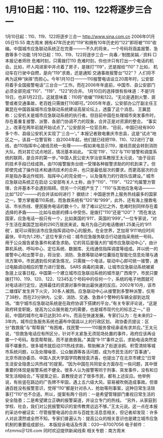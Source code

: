 # 1月10日起：110、119、122将逐步三合一

1月10日起：110、119、122将逐步三合一
http://www.sina.com.cn 2006年01月05日15:55 南方周末
拥有47年历史的“119”和拥有10年历史的“122”即将被“110”收编。中国城市应急联动系统正在完善———不久的将来，一个号码将涵盖报警、急救等多个功能
1月10日起：110、119、122将逐步三合一
向春／制图吴娟／资料
□本报记者师欣
危难时刻，只需拨打110
危难时刻，你也许只有打出一个电话的机会。比如，坏人闯进家中并点着了房子，是拨打“119”，还是报给“110”？比如，
机动车在行驶中自燃，是向“119”求救，还是通知
交通事故报警台“122”？
人们将不再为这种“抉择”而担心。今年1月10日———110报警电话设立20周年时，公安部将着手全国报警电话“三台合一”工作。而在2006年年底前，中国市、县公安部门必须全部完成“110”、“119”、“122”的合并。
1月10日的选择很有些味道：不是1月19日，也非1月22日。这就意味着：110将“收编”119和122。“无论是遇到火警、匪警或者交通事故，老百姓只需拨打110即可。”2005年年底，公安部办公厅副主任王冀昆在中国首届城市应急联动系统建设高层论坛上，透露了这个消息。
王冀昆称：公安机关是城市应急联动系统的执行者。但目前中国在处理城市突发事件时，存在着重复接警、派警、各部门协调不力的现象，合并正是对资源的整合。
“事实上，改革在两年前就开始试点了。”公安部另一位官员称，“目前，中国已经有900多个市、县级公安机关实现了‘三合一’。”
本报记者致电重庆市忠县，这是“试点”地区之一。该县一位警官称：自2004年起，他们就已经把119、110、122进行了联线，由110指挥中心接线员统一处理———假如来电显示119，接线员就会转到消防大队。而对其它试点地区，情况基本如此。
“实现‘119’、‘122’与‘110’接警和调度系统的联网，是合并的第一步。”中国人民公安大学治安系教授王太元说，“由于目前的技术手段已经成熟，由110报警服务台统一受理各种报警求助的时机到来了。但即使完成了操作技术和通讯技术的合并，也只是最低层次的要求。而更高层次的合并是指办事运作规则、指挥中心的完全统一，以及强有力的行政队伍建设。”
城市应急联动系统正在启动
公安部有关人士称，由于“110”、“119”、“122”均属警方管理，合并基本不会遇到阻碍。但另一个问题产生了：“110”与其他应急电话———比如“120”———的合并该如何进行？
据统计：中国是世界上服务热线最多的国家之一。警方掌握着110系统，而急救系统有“120”和“999”，此外，还有海上搜救电话、市长热线、便民服务电话的数十个。除了难以记忆之外，危难时刻同样存在着选择的矛盾———比如与劫匪的搏斗中受伤，是拨打“110”还是“120”？
“而在发达国家，应急电话一般只有一个，比如美国的‘911’、英国的‘999’。”一位专家说，“对于生活在美国芝加哥的290万居民来说，每月为自己的电话缴纳1.25美元的‘911税’，就可以得到该市应急指挥调动中心的服务。在全世界，芝加哥‘911’响应时间最快，平均为1.2秒。”
这位专家介绍：城市应急服务联合行动是指采用统一号码，用于公众报告紧急事件和紧急求助。它的背后是强大的“城市应急联动中心”，由计算机系统、呼叫中心、定位系统、数据库、无线通信指挥调度等组成。并以统一的接警中心和出警平台，将治安、消防、急救等联动单位囊括在智能化信息处理与通讯方案中。市民遇到任何紧急情况，只需拨一个电话，联动中心即可统一接警，通过电脑调动相应的警力进行营救。
SARS
病毒的突袭，让城市应急联动系统被紧急提上议事日程。中国第一个建立城市应急联动系统的城市是广西南宁，市民只要拨打110、119、120、122、12345五个号码中的任何一个，系统的电子地图就可对电话进行定位，选择最佳的资源对事件做出最快速的反应。2002年10月，该市二塘煤矿发生井下火灾，30多人被困。应急联动中心从接警到多警种派警，仅用了38秒。而在23分钟内，公安、消防、交通、急救4个警种的车辆全部到达现场。“南宁城市应急联动系统是在政府协调下搭建的平台，”有关专家评论说，“这是政府转变职能，提高为公众服务能力的需要，也是城市现代化的标志之一。”
目前，中国的城市化率已达到30.4％，而且在快速发展。专家们认为：在未来的2－3年内，城市应急服务系统也遍布中国县以上的行政区划。
政协委员提议：区分“救救我”与“帮帮我”
“有困难，找民警———110服务曾经承诺有求并应。”王太元说，“但救急电话应有所区分，针对不太紧急无须现场处置的事件，政府应该再设置一个号码。取意帮帮我，而不是救救我。”
美国“9·11”事件之后，求助电话突然变得不堪重负。很多城市就启动311热线求助，帮助解决了街道涂鸦、积雪清除等城市系统问题，以及处理噪音、公众酗酒等各活问题，成为市民生活的“百事通”。
北京市政协委员、中国人民大学国学院教授袁济喜，也提出了在北京市建立“日常生活安全隐患公共热线”的提案。“因为中国在共同安全方面存在一些问题，其中很重要的体现是报警系统不健全。很多人认为报警等同于刑事、突发事件，没有和日常生活相结合。”
写提案之前，袁教授走访了很多市民，都有上述反应。他举例说，有些竖在路边的广告牌不牢固，遇上五六级大风，容易被吹倒造成事故。但普通百姓没有报警意识，觉得“110”都是针对杀人、抢劫等刑事案，这种日常生活琐事打“110”也不合适。所以，提案有两个目的：一是希望管理部门重视日常生活的安全隐患；二是希望建立正确的报警渠道，并设立专门的热线。
“另外，从家庭到学校、社会，我们对公民报警知识的宣传教育远远不够。”王太元说。这一点在本报的采访中被证实：尽管报警电话的合并与百姓生活息息相关，但记者却发现：许多人对此漠然或全然不知。专家们普遍认为：提高公众的相关意识也是建立城市应急机制的重要组成部分。
本版投诉电话及传真：020—87007056
电子邮件：nfzmms＠126.com
同时欢迎提供新闻线索
相关专题：南方周末 

